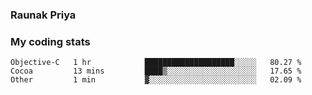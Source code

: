 ### Raunak Priya

### My coding stats

<!--START_SECTION:waka-->
```text
Objective-C   1 hr            ████████████████████░░░░░   80.27 % 
Cocoa         13 mins         ████▒░░░░░░░░░░░░░░░░░░░░   17.65 % 
Other         1 min           ▓░░░░░░░░░░░░░░░░░░░░░░░░   02.09 % 
```
<!--END_SECTION:waka-->
